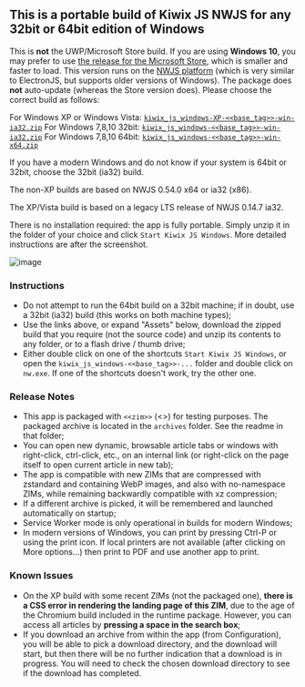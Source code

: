 ## This is a portable build of Kiwix JS NWJS for any 32bit or 64bit edition of Windows

This is **not** the UWP/Microsoft Store build. If you are using **Windows 10**, you may prefer to use [the release for the Microsoft Store](https://kiwix.github.io/kiwix-js-windows/kiwix-js-uwp.html), which is smaller and faster to load. This version runs on the [NWJS platform](https://nwjs.io/) (which is very similar to ElectronJS, but supports older versions of Windows). The package does **not** auto-update (whereas the Store version does). Please choose the correct build as follows:

For Windows XP or Windows Vista: [`kiwix_js_windows-XP-<<base_tag>>-win-ia32.zip`](https://github.com/kiwix/kiwix-js-windows/releases/download/v<<base_tag>>/kiwix_js_windows-XP-<<base_tag>>-win-ia32.zip)
For Windows 7,8,10 32bit: [`kiwix_js_windows-<<base_tag>>-win-ia32.zip`](https://github.com/kiwix/kiwix-js-windows/releases/download/v<<base_tag>>/kiwix_js_windows-<<base_tag>>-win-ia32.zip)
For Windows 7,8,10 64bit: [`kiwix_js_windows-<<base_tag>>-win-x64.zip`](https://github.com/kiwix/kiwix-js-windows/releases/download/v<<base_tag>>/kiwix_js_windows-<<base_tag>>-win-x64.zip)

If you have a modern Windows and do not know if your system is 64bit or 32bit, choose the 32bit (ia32) build.

The non-XP builds are based on NWJS 0.54.0 x64 or ia32 (x86).

The XP/Vista build is based on a legacy LTS release of NWJS 0.14.7 ia32.

There is no installation required: the app is fully portable. Simply unzip it in the folder of your choice and click `Start Kiwix JS Windows`. More detailed instructions are after the screenshot.

![image](https://user-images.githubusercontent.com/4304337/103398221-a5158b80-4b33-11eb-8476-05e8f1e245e8.png)

### Instructions

* Do not attempt to run the 64bit build on a 32bit machine; if in doubt, use a 32bit (ia32) build (this works on both machine types);
* Use the links above, or expand "Assets" below, download the zipped build that you require (not the source code) and unzip its contents to any folder, or to a flash drive / thumb drive;
* Either double click on one of the shortcuts `Start Kiwix JS Windows`, or open the `kiwix_js_windows-<<base_tag>>-...` folder and double click on `nw.exe`. If one of the shortcuts doesn't work, try the other one.

### Release Notes

* This app is packaged with `<<zim>>` (<<date>>) for testing purposes. The packaged archive is located in the `archives` folder. See the readme in that folder;
* You can open new dynamic, browsable article tabs or windows with right-click, ctrl-click, etc., on an internal link (or right-click on the page itself to open current article in new tab);
* The app is compatible with new ZIMs that are compressed with zstandard and containing WebP images, and also with no-namespace ZIMs, while remaining backwardly compatible with xz compression;
* If a different archive is picked, it will be remembered and launched automatically on startup;
* Service Worker mode is only operational in builds for modern Windows;
* In modern versions of Windows, you can print by pressing Ctrl-P or using the print icon. If local printers are not available (after clicking on More options...) then print to PDF and use another app to print.

### Known Issues

* On the XP build with some recent ZIMs (not the packaged one), __there is a CSS error in rendering the landing page of this ZIM__, due to the age of the Chromium build included in the runtime package. However, you can access all articles by __pressing a space in the search box__;
* If you download an archive from within the app (from Configuration), you will be able to pick a download directory, and the download will start, but then there will be no further indication that a download is in progress. You will need to check the chosen download directory to see if the download has completed.
